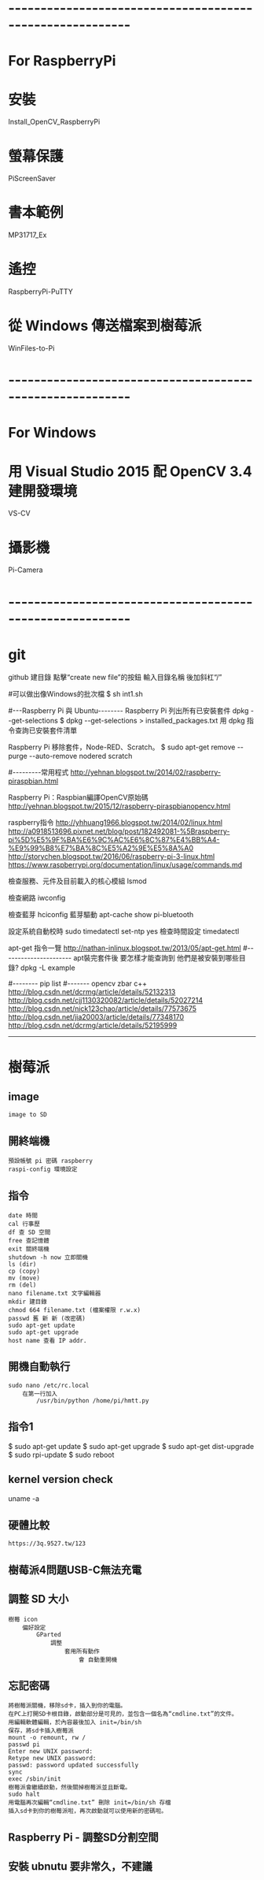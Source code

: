 # ---------------------------------------------------------
# For RaspberryPi

# 安裝
Install_OpenCV_RaspberryPi

# 螢幕保護
PiScreenSaver

# 書本範例
MP31717_Ex

# 遙控
RaspberryPi-PuTTY

# 從 Windows 傳送檔案到樹莓派
WinFiles-to-Pi

# ---------------------------------------------------------

# For Windows

# 用 Visual Studio 2015 配 OpenCV 3.4 建開發環境
VS-CV

# 攝影機
Pi-Camera

# ---------------------------------------------------------

# git
github 建目錄
點擊“create new file”的按鈕
輸入目錄名稱 後加斜杠“/”

#可以做出像Windows的批次檔
$ sh int1.sh

#---Raspberry Pi 與 Ubuntu--------
Raspberry Pi 列出所有已安裝套件 dpkg --get-selections
$ dpkg --get-selections > installed_packages.txt
用 dpkg 指令查詢已安裝套件清單

Raspberry Pi 移除套件，Node-RED、Scratch。
$ sudo apt-get remove --purge --auto-remove nodered scratch

#---------常用程式
http://yehnan.blogspot.tw/2014/02/raspberry-piraspbian.html


Raspberry Pi：Raspbian編譯OpenCV原始碼 
http://yehnan.blogspot.tw/2015/12/raspberry-piraspbianopencv.html

raspberry指令
http://yhhuang1966.blogspot.tw/2014/02/linux.html
http://a0918513696.pixnet.net/blog/post/182492081-%5Braspberry-pi%5D%E5%9F%BA%E6%9C%AC%E6%8C%87%E4%BB%A4-%E9%99%B8%E7%BA%8C%E5%A2%9E%E5%8A%A0
http://storychen.blogspot.tw/2016/06/raspberry-pi-3-linux.html
https://www.raspberrypi.org/documentation/linux/usage/commands.md

檢查服務、元件及目前載入的核心模組
lsmod

檢查網路
iwconfig

檢查藍芽
hciconfig
藍芽驅動
apt-cache show pi-bluetooth

設定系統自動校時
sudo timedatectl set-ntp yes
檢查時間設定
timedatectl

apt-get 指令一覽
http://nathan-inlinux.blogspot.tw/2013/05/apt-get.html
#----------------------
apt裝完套件後 要怎樣才能查詢到 他們是被安裝到哪些目錄?
dpkg -L example


#--------
pip list
#-------
opencv zbar c++
http://blog.csdn.net/dcrmg/article/details/52132313
http://blog.csdn.net/cjj1130320082/article/details/52027214
http://blog.csdn.net/nick123chao/article/details/77573675
http://blog.csdn.net/jia20003/article/details/77348170
http://blog.csdn.net/dcrmg/article/details/52195999





---

# 樹莓派
## image
    image to SD
## 開終端機
    預設帳號 pi 密碼 raspberry
    raspi-config 環境設定
## 指令
    date 時間
    cal 行事歷
    df 查 SD 空間
    free 查記憶體
    exit 關終端機
    shutdown -h now 立即關機
    ls (dir)
    cp (copy)
    mv (move)
    rm (del)
    nano filename.txt 文字編輯器
    mkdir 建目錄
    chmod 664 filename.txt (檔案權限 r.w.x)
    passwd 舊 新 新 (改密碼)
    sudo apt-get update
    sudo apt-get upgrade
    host name 查看 IP addr.
## 開機自動執行
    sudo nano /etc/rc.local
        在第一行加入
            /usr/bin/python /home/pi/hmtt.py
## 指令1
$ sudo apt-get update
$ sudo apt-get upgrade
$ sudo apt-get dist-upgrade
$ sudo rpi-update
$ sudo reboot
## kernel version check
uname -a
## 硬體比較
    https://3q.9527.tw/123
## 樹莓派4問題USB-C無法充電
## 調整 SD 大小
    樹莓 icon
        偏好設定
            GParted
                調整
                    套用所有動作
                        會 自動重開機 
## 忘記密碼
    將樹莓派關機，移除sd卡，插入到你的電腦。
    在PC上打開SD卡根目錄，啟動部分是可見的，並包含一個名為“cmdline.txt”的文件。
    用編輯軟體編輯，於內容最後加入 init=/bin/sh
    保存，將sd卡插入樹莓派
    mount -o remount, rw /
    passwd pi
    Enter new UNIX password:
    Retype new UNIX password:
    passwd: password updated successfully
    sync
    exec /sbin/init
    樹莓派會繼續啟動，然後關掉樹莓派並且斷電。
    sudo halt
    用電腦再次編輯“cmdline.txt” 刪除 init=/bin/sh 存檔
    插入sd卡到你的樹莓派啦，再次啟動就可以使用新的密碼啦。
## Raspberry Pi - 調整SD分割空間
## 安裝 ubnutu 要非常久，不建議

